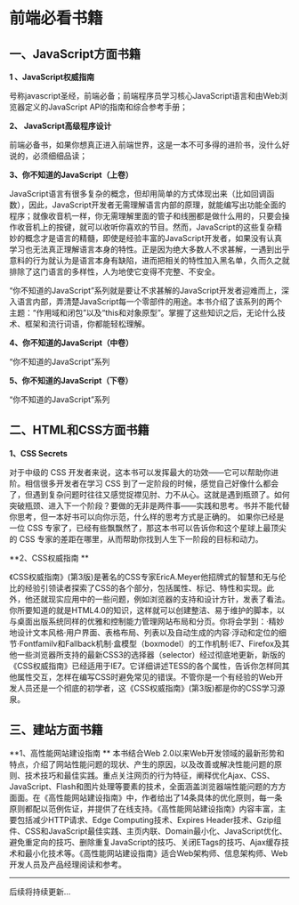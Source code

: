 ﻿# 前端必看书籍 

## 一、JavaScript方面书籍

**1 、JavaScript权威指南**

号称javascript圣经，前端必备；前端程序员学习核心JavaScript语言和由Web浏览器定义的JavaScript API的指南和综合参考手册； 

**2、 JavaScript高级程序设计**

前端必备书，如果你想真正进入前端世界，这是一本不可多得的进阶书，没什么好说的，必须细细品读； 

**3、你不知道的JavaScript（上卷）**

JavaScript语言有很多复杂的概念，但却用简单的方式体现出来（比如回调函数），因此，JavaScript开发者无需理解语言内部的原理，就能编写出功能全面的程序；就像收音机一样，你无需理解里面的管子和线圈都是做什么用的，只要会操作收音机上的按键，就可以收听你喜欢的节目。然而，JavaScript的这些复杂精妙的概念才是语言的精髓，即使是经验丰富的JavaScript开发者，如果没有认真学习也无法真正理解语言本身的特性。正是因为绝大多数人不求甚解，一遇到出乎意料的行为就认为是语言本身有缺陷，进而把相关的特性加入黑名单，久而久之就排除了这门语言的多样性，人为地使它变得不完整、不安全。

“你不知道的JavaScript”系列就是要让不求甚解的JavaScript开发者迎难而上，深入语言内部，弄清楚JavaScript每一个零部件的用途。本书介绍了该系列的两个主题：“作用域和闭包”以及“this和对象原型”。掌握了这些知识之后，无论什么技术、框架和流行词语，你都能轻松理解。

**4、你不知道的JavaScript（中卷）**

“你不知道的JavaScript”系列

**5、你不知道的JavaScript（下卷）**

“你不知道的JavaScript”系列

## 二、**HTML和CSS方面**书籍

**1、CSS Secrets**

对于中级的 CSS 开发者来说，这本书可以发挥最大的功效——它可以帮助你进阶。相信很多开发者在学习 CSS 到了一定阶段的时候，感觉自己好像什么都会了，但遇到复杂问题时往往又感觉捉襟见肘、力不从心。这就是遇到瓶颈了。如何突破瓶颈、进入下一个阶段？要做的无非是两件事——实践和思考。书并不能代替你思考，但一本好书可以向你示范，什么样的思考方式是正确的。  如果你已经是一位 CSS 专家了，已经有些飘飘然了，那这本书可以告诉你和这个星球上最顶尖的 CSS 专家的差距在哪里，从而帮助你找到人生下一阶段的目标和动力。 

**2、CSS权威指南 ** 

《CSS权威指南》(第3版)是著名的CSS专家EricA.Meyer他招牌式的智慧和无与伦比的经验引领读者探索了CSS的各个部分，包括属性、标记、特性和实现。此外，他还就现实应用中的一些问题，例如浏览器的支持和设计方针，发表了看法。你所要知道的就是HTML4.0的知识，这样就可以创建整洁、易于维护的脚本，以与桌面出版系统同样的优雅和控制能力管理网站布局和分页。你将会学到：·精妙地设计文本风格·用户界面、表格布局、列表以及自动生成的内容·浮动和定位的细节·Fontfamilv和Fallback机制·盒模型（boxmodel）的工作机制·IE7、Firefox及其他一些浏览器所支持的最新CSS3的选择器（selector）经过彻底地更新，新版的《CSS权威指南》已经适用于IE7。它详细讲述TESS的各个属性，告诉你怎样同其他属性交互，怎样在编写CSS时避免常见的错误。不管你是一个有经验的Web开发人员还是一个彻底的初学者，这《CSS权威指南》(第3版)都是你的CSS学习源泉。 

## 三、**建站方面**书籍

**1、高性能网站建设指南 ** 
本书结合Web 2.0以来Web开发领域的最新形势和特点，介绍了网站性能问题的现状、产生的原因，以及改善或解决性能问题的原则、技术技巧和最佳实践。重点关注网页的行为特征，阐释优化Ajax、CSS、JavaScript、Flash和图片处理等要素的技术，全面涵盖浏览器端性能问题的方方面面。在《高性能网站建设指南》中，作者给出了14条具体的优化原则，每一条原则都配以范例佐证，并提供了在线支持。《高性能网站建设指南》内容丰富，主要包括减少HTTP请求、Edge Computing技术、Expires Header技术、Gzip组件、CSS和JavaScript最佳实践、主页内联、Domain最小化、JavaScript优化、避免重定向的技巧、删除重复JavaScript的技巧、关闭ETags的技巧、Ajax缓存技术和最小化技术等。《高性能网站建设指南》适合Web架构师、信息架构师、Web开发人员及产品经理阅读和参考。


----------
 后续将持续更新...

